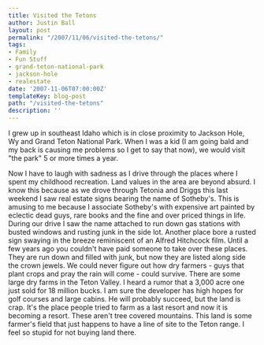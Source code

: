 ```yaml
---
title: Visited the Tetons
author: Justin Ball
layout: post
permalink: "/2007/11/06/visited-the-tetons/"
tags:
- Family
- Fun Stuff
- grand-teton-national-park
- jackson-hole
- realestate
date: '2007-11-06T07:00:00Z'
templateKey: blog-post
path: "/visited-the-tetons"
description: ''
---
```


I grew up in southeast Idaho which is in close proximity to Jackson Hole, Wy and Grand Teton National Park. When I was a kid (I am going bald and my back is causing me problems so I get to say that now), we would visit "the park" 5 or more times a year.

Now I have to laugh with sadness as I drive through the places where I spent my childhood recreation. Land values in the area are beyond absurd. I know this because as we drove through Tetonia and Driggs this last weekend I saw real estate signs bearing the name of Sotheby's. This is amusing to me because I associate Sotheby's with expensive art painted by eclectic dead guys, rare books and the fine and over priced things in life. During our drive I saw the name attached to run down gas stations with busted windows and rusting junk in the side lot. Another place bore a rusted sign swaying in the breeze reminiscent of an Alfred Hitchcock film. Until a few years ago you couldn't have paid someone to take over these places. They are run down and filled with junk, but now they are listed along side the crown jewels. We could never figure out how dry farmers - guys that plant crops and pray the rain will come - could survive. There are some large dry farms in the Teton Valley. I heard a rumor that a 3,000 acre one just sold for 18 million bucks. I am sure the developer has high hopes for golf courses and large cabins. He will probably succeed, but the land is crap. It's the place people tried to farm as a last resort and now it is becoming a resort. These aren't tree covered mountains. This land is some farmer's field that just happens to have a line of site to the Teton range. I feel so stupid for not buying land there.

